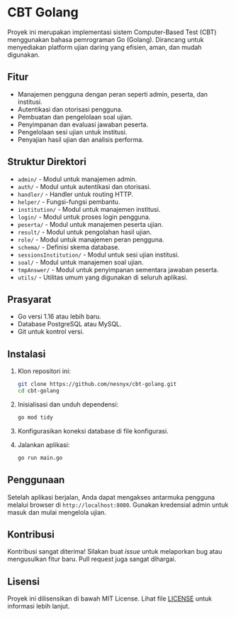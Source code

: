 
# CBT Golang

Proyek ini merupakan implementasi sistem Computer-Based Test (CBT) menggunakan bahasa pemrograman Go (Golang).
Dirancang untuk menyediakan platform ujian daring yang efisien, aman, dan mudah digunakan.

## Fitur

- Manajemen pengguna dengan peran seperti admin, peserta, dan institusi.
- Autentikasi dan otorisasi pengguna.
- Pembuatan dan pengelolaan soal ujian.
- Penyimpanan dan evaluasi jawaban peserta.
- Pengelolaan sesi ujian untuk institusi.
- Penyajian hasil ujian dan analisis performa.

## Struktur Direktori

- `admin/` - Modul untuk manajemen admin.
- `auth/` - Modul untuk autentikasi dan otorisasi.
- `handler/` - Handler untuk routing HTTP.
- `helper/` - Fungsi-fungsi pembantu.
- `institution/` - Modul untuk manajemen institusi.
- `login/` - Modul untuk proses login pengguna.
- `peserta/` - Modul untuk manajemen peserta ujian.
- `result/` - Modul untuk pengolahan hasil ujian.
- `role/` - Modul untuk manajemen peran pengguna.
- `schema/` - Definisi skema database.
- `sessionsInstitution/` - Modul untuk sesi ujian institusi.
- `soal/` - Modul untuk manajemen soal ujian.
- `tmpAnswer/` - Modul untuk penyimpanan sementara jawaban peserta.
- `utils/` - Utilitas umum yang digunakan di seluruh aplikasi.

## Prasyarat

- Go versi 1.16 atau lebih baru.
- Database PostgreSQL atau MySQL.
- Git untuk kontrol versi.

## Instalasi

1. Klon repositori ini:
   ```bash
   git clone https://github.com/nesnyx/cbt-golang.git
   cd cbt-golang
   ```

2. Inisialisasi dan unduh dependensi:
   ```bash
   go mod tidy
   ```

3. Konfigurasikan koneksi database di file konfigurasi.

4. Jalankan aplikasi:
   ```bash
   go run main.go
   ```

## Penggunaan

Setelah aplikasi berjalan, Anda dapat mengakses antarmuka pengguna melalui browser di `http://localhost:8080`.
Gunakan kredensial admin untuk masuk dan mulai mengelola ujian.

## Kontribusi

Kontribusi sangat diterima!
Silakan buat *issue* untuk melaporkan bug atau mengusulkan fitur baru.
Pull request juga sangat dihargai.

## Lisensi

Proyek ini dilisensikan di bawah MIT License.
Lihat file [LICENSE](LICENSE) untuk informasi lebih lanjut.
